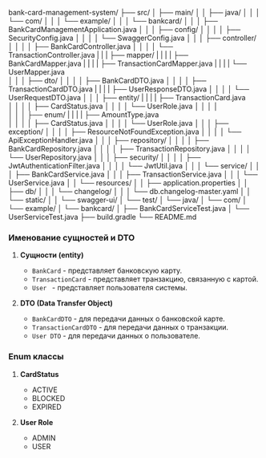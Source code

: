 bank-card-management-system/
├── src/
│   ├── main/
│   │   ├── java/
│   │   │   └── com/
│   │   │       └── example/
│   │   │           └── bankcard/
│   │   │               ├── BankCardManagementApplication.java
│   │   │               ├── config/
│   │   │               │   ├── SecurityConfig.java
│   │   │               │   └── SwaggerConfig.java
│   │   │               ├── controller/
│   │   │               │   ├── BankCardController.java
│   │   │               │   └── TransactionController.java
|   |   |               ├── mapper/
|   |   |               |   ├── BankCardMapper.java
|   |   |               |   ├── TransactionCardMapper.java
|   |   |               |   └── UserMapper.java  
│   │   │               ├── dto/
│   │   │               │   ├── BankCardDTO.java
│   │   │               │   ├── TransactionCardDTO.java
|   |   |               |   ├── UserResponseDTO.java
│   │   │               │   └── UserRequestDTO.java
│   │   │               ├── entity/
|   |   |               |   ├── TransactionCard.java  
│   │   │               │   ├── CardStatus.java
│   │   │               │   └── UserRole.java
│   │   │               │   
│   │   │               ├── enum/
|   |   |               |   ├── AmountType.java    
│   │   │               │   ├── CardStatus.java
│   │   │               │   └── UserRole.java
│   │   │               ├── exception/
│   │   │               │   ├── ResourceNotFoundException.java
│   │   │               │   └── ApiExceptionHandler.java
│   │   │               ├── repository/
│   │   │               │   ├── BankCardRepository.java
│   │   │               │   ├── TransactionRepository.java
│   │   │               │   └── UserRepository.java
│   │   │               ├── security/
│   │   │               │   ├── JwtAuthenticationFilter.java
│   │   │               │   └── JwtUtil.java
│   │   │               └── service/
│   │   │                   ├── BankCardService.java
│   │   │                   ├── TransactionService.java
│   │   │                   └── UserService.java
│   │   └── resources/
│   │       ├── application.properties
│   │       ├── db/
│   │       │   └── changelog/
│   │       │       └── db.changelog-master.yaml
│   │       └── static/
│   │           └── swagger-ui/
│   └── test/
│       └── java/
│           └── com/
│               └── example/
│                   └── bankcard/
│                       ├── BankCardServiceTest.java
│                       └── UserServiceTest.java
├── build.gradle
└── README.md


### Именование сущностей и DTO

1. **Сущности (entity)**
    - `BankCard` - представляет банковскую карту.
    - `TransactionCard` - представляет транзакцию, связанную с картой.
    - `User ` - представляет пользователя системы.

2. **DTO (Data Transfer Object)**
    - `BankCardDTO` - для передачи данных о банковской карте.
    - `TransactionCardDTO` - для передачи данных о транзакции.
    - `User DTO` - для передачи данных о пользователе.

### Enum классы

1. **CardStatus**
    - ACTIVE
    - BLOCKED
    - EXPIRED

2. **User Role**
    - ADMIN
    - USER




